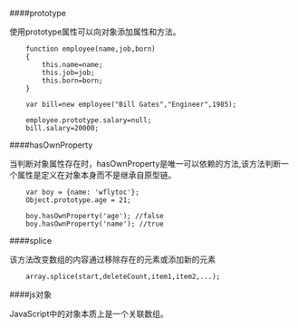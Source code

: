 ####prototype

使用prototype属性可以向对象添加属性和方法。

		function employee(name,job,born)
		{
			this.name=name;
			this.job=job;
			this.born=born;
		}

		var bill=new employee("Bill Gates","Engineer",1985);

		employee.prototype.salary=null;
		bill.salary=20000;

####hasOwnProperty

当判断对象属性存在时，hasOwnProperty是唯一可以依赖的方法,该方法判断一个属性是定义在对象本身而不是继承自原型链。

		var boy = {name: 'wflytoc'};
		Object.prototype.age = 21;

		boy.hasOwnProperty('age'); //false
		boy.hasOwnProperty('name'); //true

####splice

该方法改变数组的内容通过移除存在的元素或添加新的元素

		array.splice(start,deleteCount,item1,item2,...);


####js对象

JavaScript中的对象本质上是一个关联数组。